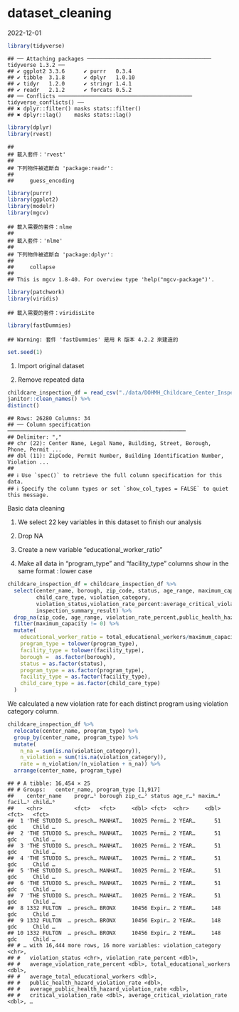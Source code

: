 dataset_cleaning
================
2022-12-01

``` r
library(tidyverse)
```

    ## ── Attaching packages ─────────────────────────────────────── tidyverse 1.3.2 ──
    ## ✔ ggplot2 3.3.6      ✔ purrr   0.3.4 
    ## ✔ tibble  3.1.8      ✔ dplyr   1.0.10
    ## ✔ tidyr   1.2.0      ✔ stringr 1.4.1 
    ## ✔ readr   2.1.2      ✔ forcats 0.5.2 
    ## ── Conflicts ────────────────────────────────────────── tidyverse_conflicts() ──
    ## ✖ dplyr::filter() masks stats::filter()
    ## ✖ dplyr::lag()    masks stats::lag()

``` r
library(dplyr)
library(rvest)
```

    ## 
    ## 載入套件：'rvest'
    ## 
    ## 下列物件被遮斷自 'package:readr':
    ## 
    ##     guess_encoding

``` r
library(purrr)
library(ggplot2)
library(modelr)
library(mgcv)
```

    ## 載入需要的套件：nlme
    ## 
    ## 載入套件：'nlme'
    ## 
    ## 下列物件被遮斷自 'package:dplyr':
    ## 
    ##     collapse
    ## 
    ## This is mgcv 1.8-40. For overview type 'help("mgcv-package")'.

``` r
library(patchwork)
library(viridis)
```

    ## 載入需要的套件：viridisLite

``` r
library(fastDummies)
```

    ## Warning: 套件 'fastDummies' 是用 R 版本 4.2.2 來建造的

``` r
set.seed(1)
```

1.  Import original dataset

2.  Remove repeated data

``` r
childcare_inspection_df = read_csv("./data/DOHMH_Childcare_Center_Inspections.csv") %>% 
janitor::clean_names() %>% 
distinct()
```

    ## Rows: 26280 Columns: 34
    ## ── Column specification ────────────────────────────────────────────────────────
    ## Delimiter: ","
    ## chr (22): Center Name, Legal Name, Building, Street, Borough, Phone, Permit ...
    ## dbl (11): ZipCode, Permit Number, Building Identification Number, Violation ...
    ## 
    ## ℹ Use `spec()` to retrieve the full column specification for this data.
    ## ℹ Specify the column types or set `show_col_types = FALSE` to quiet this message.

Basic data cleaning

1.  We select 22 key variables in this dataset to finish our analysis

2.  Drop NA

3.  Create a new variable “educational_worker_ratio”

4.  Make all data in “program_type” and “facility_type” columns show in
    the same format : lower case

``` r
childcare_inspection_df = childcare_inspection_df %>% 
  select(center_name, borough, zip_code, status, age_range, maximum_capacity,program_type, facility_type, 
         child_care_type, violation_category,
         violation_status,violation_rate_percent:average_critical_violation_rate,regulation_summary,
         inspection_summary_result) %>%
  drop_na(zip_code, age_range, violation_rate_percent,public_health_hazard_violation_rate, critical_violation_rate) %>% 
  filter(maximum_capacity != 0) %>% 
  mutate(
    educational_worker_ratio = total_educational_workers/maximum_capacity,
    program_type = tolower(program_type),
    facility_type = tolower(facility_type),
    borough =  as.factor(borough),
    status = as.factor(status),
    program_type = as.factor(program_type),
    facility_type = as.factor(facility_type),
    child_care_type = as.factor(child_care_type)
  ) 
```

We calculated a new violation rate for each distinct program using
violation category column.

``` r
childcare_inspection_df %>% 
  relocate(center_name, program_type) %>% 
  group_by(center_name, program_type) %>% 
  mutate(
    n_na = sum(is.na(violation_category)), 
    n_violation = sum(!is.na(violation_category)), 
    rate = n_violation/(n_violation + n_na)) %>% 
  arrange(center_name, program_type)
```

    ## # A tibble: 16,454 × 25
    ## # Groups:   center_name, program_type [1,917]
    ##    center_name    progr…¹ borough zip_c…² status age_r…³ maxim…⁴ facil…⁵ child…⁶
    ##    <chr>          <fct>   <fct>     <dbl> <fct>  <chr>     <dbl> <fct>   <fct>  
    ##  1 'THE STUDIO S… presch… MANHAT…   10025 Permi… 2 YEAR…      51 gdc     Child …
    ##  2 'THE STUDIO S… presch… MANHAT…   10025 Permi… 2 YEAR…      51 gdc     Child …
    ##  3 'THE STUDIO S… presch… MANHAT…   10025 Permi… 2 YEAR…      51 gdc     Child …
    ##  4 'THE STUDIO S… presch… MANHAT…   10025 Permi… 2 YEAR…      51 gdc     Child …
    ##  5 'THE STUDIO S… presch… MANHAT…   10025 Permi… 2 YEAR…      51 gdc     Child …
    ##  6 'THE STUDIO S… presch… MANHAT…   10025 Permi… 2 YEAR…      51 gdc     Child …
    ##  7 'THE STUDIO S… presch… MANHAT…   10025 Permi… 2 YEAR…      51 gdc     Child …
    ##  8 1332 FULTON  … presch… BRONX     10456 Expir… 2 YEAR…     148 gdc     Child …
    ##  9 1332 FULTON  … presch… BRONX     10456 Expir… 2 YEAR…     148 gdc     Child …
    ## 10 1332 FULTON  … presch… BRONX     10456 Expir… 2 YEAR…     148 gdc     Child …
    ## # … with 16,444 more rows, 16 more variables: violation_category <chr>,
    ## #   violation_status <chr>, violation_rate_percent <dbl>,
    ## #   average_violation_rate_percent <dbl>, total_educational_workers <dbl>,
    ## #   average_total_educational_workers <dbl>,
    ## #   public_health_hazard_violation_rate <dbl>,
    ## #   average_public_health_hazard_violation_rate <dbl>,
    ## #   critical_violation_rate <dbl>, average_critical_violation_rate <dbl>, …
